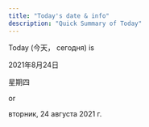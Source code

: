 ```yaml
---
title: "Today's date & info"
description: "Quick Summary of Today"
---
```


Today (今天， сегодня) is <p>2021年8月24日</p><p>星期四</p> or <p>вторник, 24 августа 2021 г.</p>